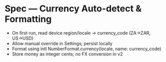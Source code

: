 # Spec — Currency Auto-detect & Formatting
- On first run, read device region/locale → currency_code (ZA→ZAR, US→USD)
- Allow manual override in Settings; persist locally
- Format using intl NumberFormat.currency(locale, name: currency_code)
- Store money as integer cents; no FX conversion in v2
